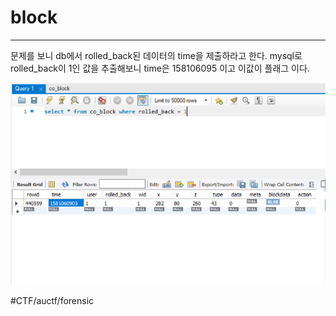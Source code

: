 # block
- - - -
문제를 보니 db에서 rolled_back된 데이터의 time을 제출하라고 한다.
mysql로 rolled_back이 1인 값을 추출해보니 time은 158106095 이고 이값이 플래그 이다.


![](block/flag.PNG)



#CTF/auctf/forensic